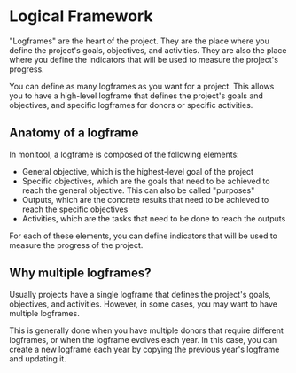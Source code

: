 # Logical Framework

"Logframes" are the heart of the project. They are the place where you define the project's goals, objectives, and activities. They are also the place where you define the indicators that will be used to measure the project's progress.

You can define as many logframes as you want for a project. This allows you to have a high-level logframe that defines the project's goals and objectives, and specific logframes for donors or specific activities.

## Anatomy of a logframe

In monitool, a logframe is composed of the following elements:

- General objective, which is the highest-level goal of the project
- Specific objectives, which are the goals that need to be achieved to reach the general objective. This can also be called "purposes"
- Outputs, which are the concrete results that need to be achieved to reach the specific objectives
- Activities, which are the tasks that need to be done to reach the outputs

For each of these elements, you can define indicators that will be used to measure the progress of the project.

## Why multiple logframes?

Usually projects have a single logframe that defines the project's goals, objectives, and activities. However, in some cases, you may want to have multiple logframes.

This is generally done when you have multiple donors that require different logframes, or when the logframe evolves each year. In this case, you can create a new logframe each year by copying the previous year's logframe and updating it.
